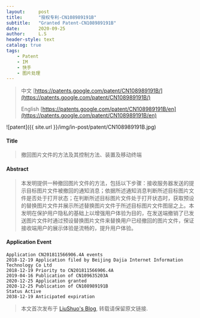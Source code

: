 ```yaml
---
layout:     post
title:      "授权专利-CN108989191B"
subtitle:   "Granted Patent-CN108989191B"
date:       2020-09-25
author:     L.S
header-style: text
catalog: true
tags:
    - Patent
    - IM
    - 快手
    - 图片处理
---
```

> 中文 [https://patents.google.com/patent/CN108989191B/](https://patents.google.com/patent/CN108989191B/)
>
> English [https://patents.google.com/patent/CN108989191B/en](https://patents.google.com/patent/CN108989191B/en)

![patent]({{ site.url }}/img/in-post/patent/CN108989191B.jpg)
#### Title
> 撤回图片文件的方法及其控制方法、装置及移动终端












#### Abstract
> 本发明提供一种撤回图片文件的方法，包括以下步骤：接收服务器发送的提示目标图片文件被撤回的通知消息；依据所述通知消息判断所述目标图片文件是否处于打开状态；在判断所述目标图片文件处于打开状态时，获取预设的替换图片文件并展示所述替换图片文件于所述目标图片文件图层之上。本发明在保护用户隐私的基础上以增强用户体验为目的，在发送端撤销了已发送图片文件时通过预设替换图片文件来替换用户已经撤回的图片文件，保证接收端用户的展示体验是流畅的，提升用户体验。












#### Application Event
```
Application CN201811566906.4A events 
2018-12-19 Application filed by Beijing Dajia Internet Information Technology Co Ltd
2018-12-19 Priority to CN201811566906.4A
2019-04-16 Publication of CN109635203A
2020-12-25 Application granted
2020-12-25 Publication of CN108989191B
Status Active
2038-12-19 Anticipated expiration
```
> 本文首次发布于 [LiuShuo's Blog](https://liushuo.me), 
转载请保留原文链接.
